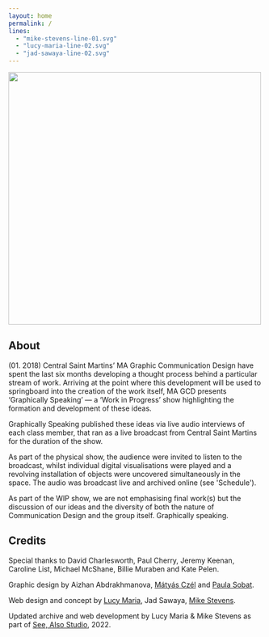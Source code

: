 ```yaml
---
layout: home
permalink: /
lines: 
  - "mike-stevens-line-01.svg"
  - "lucy-maria-line-02.svg"
  - "jad-sawaya-line-02.svg"
---
```


<img src="https://graphicallyspeaking.co.uk/images/2line%20web%20gs_bijelo_2x.png" style="width:500px"> 

## About
(01. 2018) Central Saint Martins’ MA Graphic Communication Design have spent the last six months developing a thought process behind a particular stream of work. Arriving at the point where this development will be used to springboard into the creation of the work itself, MA GCD presents ‘Graphically Speaking’ — a ‘Work in Progress’ show highlighting the formation and development of these ideas.

Graphically Speaking published these ideas via live audio interviews of each class member, that ran as a live broadcast from Central Saint Martins for the duration of the show.

As part of the physical show, the audience were invited to listen to the broadcast, whilst individual digital visualisations were played and a revolving installation of objects were uncovered simultaneously in the space. The audio was broadcast live and archived online (see 'Schedule').

As part of the WIP show, we are not emphasising final work(s) but the discussion of our ideas and the diversity of both the nature of Communication Design and the group itself. Graphically speaking.


## Credits
Special thanks to David Charlesworth, Paul Cherry, Jeremy Keenan, Caroline List, Michael McShane, Billie Muraben and Kate Pelen.

Graphic design by Aizhan Abdrakhmanova, <a href="https://czelmatyas.co/">Mátyás Czél</a> and <a href="https://www.paulasobat.com">Paula Sobat</a>.

Web design and concept by <a href="http://lucymaria.co.uk">Lucy Maria</a>, Jad Sawaya, <a href="https://mikestevens.co.uk/">Mike Stevens</a>.

Updated archive and web development by Lucy Maria & Mike Stevens as part of <a href="https://see-also.com">See, Also Studio</a>, 2022.
